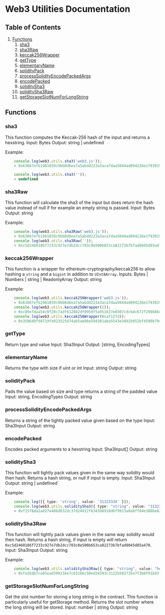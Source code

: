 # Web3 Utilities Documentation

## Table of Contents
1. [Functions](#functions)
     1. [sha3](#sha3)
     2. [sha3Raw](#sha3raw)
     3. [keccak256Wrapper](#keccak256wrapper)
     4. [getType](#gettype)
     5. [elementaryName](#elementaryname)
     6. [solidityPack](#soliditypack)
     7. [processSolidityEncodePackedArgs](#processSolidityEncodePackedArgs)
     8. [encodePacked](#encodepacked)
     9. [soliditySha3](#soliditysha3)
     10. [soliditySha3Raw](#soliditysha3raw)
     11. [getStorageSlotNumForLongString](#getstorageslotnumforlongstring)

## Functions

### sha3
This function computes the Keccak-256 hash of the input and returns a hexstring.
Input: Bytes
Output: string | undefined

Example: 

```ts
    console.log(web3.utils.sha3('web3.js'));
    > 0x63667efb1961039c9bb0d6ea7a5abdd223a3aca7daa5044ad894226e1f83919a

    console.log(web3.utils.sha3(''));
    > undefined
```

### sha3Raw
This function will calculate the sha3 of the input but does return the hash value instead of null if for example an empty string is passed.
Input: Bytes
Output: string

Example: 

```ts
    console.log(web3.utils.sha3Raw('web3.js'));
    > 0x63667efb1961039c9bb0d6ea7a5abdd223a3aca7daa5044ad894226e1f83919a
    console.log(web3.utils.sha3Raw(''));
    > 0xc5d2460186f7233c927e7db2dcc703c0e500b653ca82273b7bfad8045d85a470
```
      
### keccak256Wrapper
This function is a wrapper for ethereum-cryptography/keccak256 to allow hashing a `string` and a `bigint` in addition to `UInt8Array`.
Inputs: Bytes | Numbers | string | ReadonlyArray<number>
Output: string

Example:
```ts
    console.log(web3.utils.keccak256Wrapper('web3.js'));
    > 0x63667efb1961039c9bb0d6ea7a5abdd223a3aca7daa5044ad894226e1f83919a
    console.log(web3.utils.keccak256Wrapper(1));
    > 0xc89efdaa54c0f20c7adf612882df0950f5a951637e0307cdcb4c672f298b8bc6
    console.log(web3.utils.keccak256Wrapper(0xaf12fd));
    > 0x358640fd4719fa923525d74ab5ae80a594301aba5543e3492b052bf4598b794c
```

### getType
Return type and value
Input: Sha3Input
Output: [string, EncodingTypes]

### elementaryName
Returns the type with size if uint or int
Input: string
Output: string

### solidityPack
Pads the value based on size and type
returns a string of the padded value
Input: string, EncodingTypes
Output: string

### processSolidityEncodePackedArgs
Returns a string of the tightly packed value given based on the type
Input: Sha3Input
Output: string

### encodePacked
Encodes packed arguments to a hexstring
Input: Sha3Input[]
Output: string

### soliditySha3
This function will tightly pack values given in the same way solidity would then hash. Returns a hash string, or null if input is empty.
Input: Sha3Input
Output: string | undefined`

Example: 
```ts
    console.log([{ type: 'string', value: '31323334' }]);
    console.log(web3.utils.soliditySha3({ type: "string", value: "31323334" }));
    > 0xf15f8da2ad27e486d632dc37d24912f634398918d6f9913a0a0ff84e388be62b
```

### soliditySha3Raw
This function will tightly pack values given in the same way solidity would then hash. Returns a hash string, if input is empty will return `0xc5d2460186f7233c927e7db2dcc703c0e500b653ca82273b7bfad8045d85a470`.
Input: Sha3Input
Output: string

Example: 
```ts
    console.log(web3.utils.soliditySha3Raw({ type: "string", value: "helloworld" }))
    > 0xfa26db7ca85ead399216e7c6316bc50ed24393c3122b582735e7f3b0f91b93f0
```

### getStorageSlotNumForLongString
Get the slot number for storing a long string in the contract. This function is particularly useful for getStorage method.
Returns the slot number where the long string will be stored.
Input: number | string
Output: string
